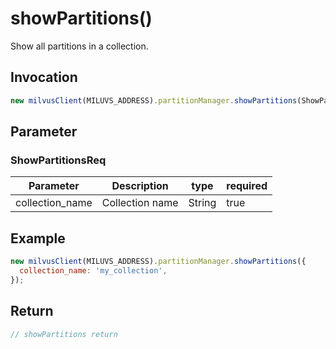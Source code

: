 # showPartitions()
Show all partitions in a collection.

## Invocation 
```javascript
new milvusClient(MILUVS_ADDRESS).partitionManager.showPartitions(ShowPartitionsReq);
```

## Parameter
### ShowPartitionsReq
| Parameter       | Description     | type   | required |
| --------------- | --------------- | ------ | -------- |
| collection_name | Collection name | String | true     |

## Example
```javascript
new milvusClient(MILUVS_ADDRESS).partitionManager.showPartitions({
  collection_name: 'my_collection',
});
```

## Return
```javascript
// showPartitions return
```